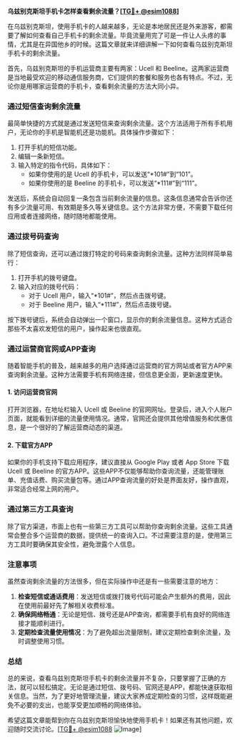 **乌兹别克斯坦手机卡怎样查看剩余流量？[[TG💪+ @esim1088](https://t.me/s/esim1088)]**

在乌兹别克斯坦，使用手机卡的人越来越多，无论是本地居民还是外来游客，都需要了解如何查看自己手机卡的剩余流量。毕竟流量用完了可是一件让人头疼的事情，尤其是在异国他乡的时候。这篇文章就来详细讲解一下如何查看乌兹别克斯坦手机卡的剩余流量。

首先，乌兹别克斯坦的手机运营商主要有两家：Ucell 和 Beeline。这两家运营商是当地最受欢迎的移动通信服务商，它们提供的套餐和服务也各有特点。不过，无论你是用哪家运营商的手机卡，查看剩余流量的方法大同小异。

### **通过短信查询剩余流量**

最简单快捷的方式就是通过发送短信来查询剩余流量。这个方法适用于所有手机用户，无论你的手机是智能机还是功能机。具体操作步骤如下：

1. 打开手机的短信功能。
2. 编辑一条新短信。
3. 输入特定的指令代码，具体如下：
   - 如果你使用的是 Ucell 的手机卡，可以发送“*101#”到“101”。
   - 如果你使用的是 Beeline 的手机卡，可以发送“*111#”到“111”。

发送后，系统会自动回复一条包含当前剩余流量的信息。这条信息通常会告诉你还有多少流量可用、有效期是多久等关键信息。这个方法非常方便，不需要下载任何应用或者连接网络，随时随地都能使用。

### **通过拨号码查询**

除了短信查询，还可以通过拨打特定的号码来查询剩余流量。这种方法同样简单易行：

1. 打开手机的拨号键盘。
2. 输入对应的拨号代码：
   - 对于 Ucell 用户，输入“*101#”，然后点击拨号键。
   - 对于 Beeline 用户，输入“*111#”，然后点击拨号键。

按下拨号键后，系统会自动弹出一个窗口，显示你的剩余流量信息。这种方式适合那些不太喜欢发短信的用户，操作起来也很直观。

### **通过运营商官网或APP查询**

随着智能手机的普及，越来越多的用户选择通过运营商的官方网站或者官方APP来查询剩余流量。这种方法需要手机有网络连接，但信息更全面，更新速度更快。

#### **1. 访问运营商官网**
打开浏览器，在地址栏输入 Ucell 或 Beeline 的官网网址。登录后，进入个人账户页面，就能看到详细的流量使用情况。通常，官网还会提供其他增值服务和优惠信息，是一个很好的了解运营商动态的渠道。

#### **2. 下载官方APP**
如果你的手机支持下载应用程序，建议直接从 Google Play 或者 App Store 下载 Ucell 或 Beeline 的官方APP。这些APP不仅能够帮助你查询流量，还能管理账单、充值话费、购买流量包等。通过APP查询流量的好处是界面友好，操作直观，非常适合经常上网的用户。

### **通过第三方工具查询**

除了官方渠道，市面上也有一些第三方工具可以帮助你查询剩余流量。这些工具通常会整合多个运营商的数据，提供统一的查询入口。不过需要注意的是，使用第三方工具时要确保其安全性，避免泄露个人信息。

### **注意事项**

虽然查询剩余流量的方法很多，但在实际操作中还是有一些需要注意的地方：

1. **检查短信或通话费用**：发送短信或拨打拨号代码可能会产生额外的费用，因此在使用前最好先了解相关收费标准。
2. **确保网络畅通**：无论是短信、拨号还是APP查询，都需要手机有良好的网络连接才能顺利进行。
3. **定期检查流量使用情况**：为了避免超出流量限制，建议定期检查剩余流量，及时调整使用习惯。

### **总结**

总的来说，查看乌兹别克斯坦手机卡的剩余流量并不复杂，只要掌握了正确的方法，就可以轻松搞定。无论是通过短信、拨号码、官网还是APP，都能快速获取相关信息。当然，为了更好地管理流量，建议大家养成定期检查的习惯，这样既能避免不必要的支出，也能享受更加顺畅的网络体验。

希望这篇文章能帮到你在乌兹别克斯坦愉快地使用手机卡！如果还有其他问题，欢迎随时交流讨论。[[TG💪+ @esim1088](https://t.me/s/esim1088) ![Image](https://i.postimg.cc/4NQfJmqS/Snipaste-2025-05-13-00-14-12.png)]